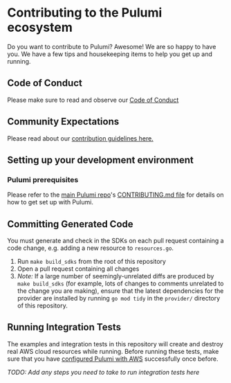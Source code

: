 # Contributing to the Pulumi ecosystem

Do you want to contribute to Pulumi? Awesome! We are so happy to have you.
We have a few tips and housekeeping items to help you get up and running.

## Code of Conduct

Please make sure to read and observe our [Code of Conduct](./CODE-OF-CONDUCT.md)

## Community Expectations

Please read about our [contribution guidelines here.](https://github.com/pulumi/pulumi/blob/master/CONTRIBUTING.md#communications)

## Setting up your development environment

### Pulumi prerequisites

Please refer to the [main Pulumi repo](https://github.com/pulumi/pulumi/)'s [CONTRIBUTING.md file](
https://github.com/pulumi/pulumi/blob/master/CONTRIBUTING.md#developing) for details on how to get set up with Pulumi.

## Committing Generated Code

You must generate and check in the SDKs on each pull request containing a code change, e.g. adding a new resource to `resources.go`.

1. Run `make build_sdks` from the root of this repository
1. Open a pull request containing all changes
1. *Note:* If a large number of seemingly-unrelated diffs are produced by `make build_sdks` (for example, lots of changes to comments unrelated to the change you are making), ensure that the latest dependencies for the provider are installed by running `go mod tidy` in the `provider/` directory of this repository.

## Running Integration Tests

The examples and integration tests in this repository will create and destroy real AWS
cloud resources while running. Before running these tests, make sure that you have
[configured Pulumi with AWS](https://pulumi.io/install/aws.html) successfully once before.

_TODO: Add any steps you need to take to run integration tests here_

